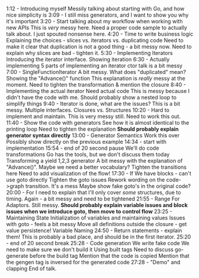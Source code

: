 1:12 - Introducing myself
    Messily talking about starting with Go, and how nice simplicity is
3:09 - I still miss generators, and I want to show you why it's important
3:20 - Start talking about my workflow when working with new APIs
    This is _very_ messy here.
    Need a proper code sample to actually talk about.
    I just spouted nonsense here.
4:20 - Time to write business logic
    Explaining the choices - slices vs. iterators vs. duplicating code
    Need to make it clear that duplication is not a good thing - a bit messy now.
    Need to explain why slices are bad - tighten it.
5:30 - Implementing Iterators
    Introducing the iterator interface.
    Showing iteration
6:30 - Actually implementing
    5 parts of implementing an iterator
    ctor talk is a bit messy
7:00 - SingleFunctionIterator
    A bit messy. What does "duplicated" mean?
    Showing the "Advance()" function
    This explanation is _really_ messy at the moment.
    Need to tighten the transformation & mention the closure
8:40 - Implementing the actual iterator
    Need actual code
    This is messy because I didn't have the code with me.
    Should probably show a nested loop to simplify things
9:40 - Iterator is done, what are the issues?
    This is a bit messy.
    Multiple interfaces.
    Closures vs. Structures
10:20 - Hard to implement and maintain.
    This is very messy still. 
    Need to work this out.
11:40 - Show the code with generators
    See how it is almost identical to the printing loop
    Need to tighten the explanation
    **Should probably explain generator syntax directly**
13:00 - Generator Semantics
    Work this over
    Possibly show directly on the previous example
14:34 - start with implementation
15:54 - end of 20 second pause
    We'll do code transformations
    Go has the tools, but we don't discuss them today
    Transforming a yield 1,2,3 generator
    A bit messy with the explanation of "Advance()".
    Maybe we need a better vocabulary?
    Tighten the transitions here
    Need to add visualization of the flow!
17:30 - If
    We have blocks - can't use goto directly
    Tighten the goto issues
    Rework wording on the code->graph transition. It's a mess
    Maybe show fake goto's in the original code?
20:00 - For
    I need to explain that I'll only cover _some_ structures, due to timing.
    Again - a bit messy and need to be tightened
21:55 - Range For
    Adaptors.
    Still messy.
    **Should probably explain variable issues and block issues when we introduce goto, then move to control flow**
23:25 - Maintaining State
    Initialization of variables and maintaining values
    Issues with goto - feels a bit messy
    Move all definitions outside the closure - get value persistence!
    Variable Naming
24:50 - Return statements - explain them!
    This is probably a bad place, and should be in the first iterator.
25:20 - end of 20 second break
25:28 - Code generation
    We write fake code
    We need to make sure we don't build it
    Using built tags
    Need to discuss go-generate before the build tag
    Mention that the code is copied
    Mention that the gengen tag is inversed for the generated code
27:28 - "Demo" and clapping
End of talk.